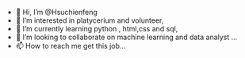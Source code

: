 - 👋 Hi, I’m @Hsuchienfeng
- 👀 I’m interested in platycerium and volunteer,
- 🌱 I’m currently learning python , html,css and sql,
- 💞️ I’m looking to collaborate on  machine learning and data analyst ...
- 📫 How to reach me get this job...

<!---
Hsuchienfeng is a ✨ special ✨ repository because its `README.md` (this file) appears on your GitHub profile.
You can click the Preview link to take a look at your changes.
--->
